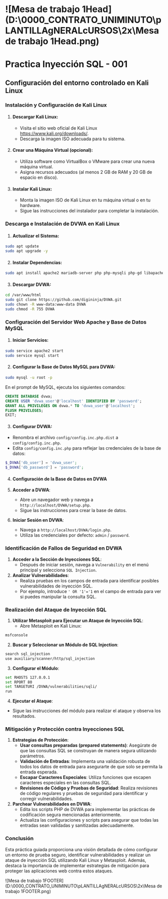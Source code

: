 # ![Mesa de trabajo 1Head](D:\0000_CONTRATO_UNIMINUTO\pLANTILLAgNERALcURSOS\2x\Mesa de trabajo 1Head.png)

# **Practica Inyección SQL  -  001**

## Configuración del entorno controlado en Kali Linux

### Instalación y Configuración de Kali Linux

1. #### **Descargar Kali Linux**:

   - Visita el sitio web oficial de Kali Linux https://www.kali.org/downloads/.
   - Descarga la imagen ISO adecuada para tu sistema.

2. #### **Crear una Máquina Virtual** (opcional):

   - Utiliza software como VirtualBox o VMware para crear una nueva máquina virtual.
   - Asigna recursos adecuados (al menos 2 GB de RAM y 20 GB de espacio en disco).

3. #### **Instalar Kali Linux**:

   - Monta la imagen ISO de Kali Linux en tu máquina virtual o en tu hardware.
   - Sigue las instrucciones del instalador para completar la instalación.

### Descarga e Instalación de DVWA en Kali Linux

1. #### **Actualizar el Sistema**:

```bash
sudo apt update
sudo apt upgrade -y
```

2. #### **Instalar Dependencias**:

```bash
sudo apt install apache2 mariadb-server php php-mysqli php-gd libapache2-mod-php -y
```

3. #### **Descargar DVWA**:

```bash
cd /var/www/html
sudo git clone https://github.com/digininja/DVWA.git
sudo chown -R www-data:www-data DVWA
sudo chmod -R 755 DVWA
```

### Configuración del Servidor Web Apache y Base de Datos MySQL

1. #### **Iniciar Servicios**:

```bash
sudo service apache2 start
sudo service mysql start
```

2. #### **Configurar la Base de Datos MySQL para DVWA**:

```bash
sudo mysql -u root -p
```

En el prompt de MySQL, ejecuta los siguientes comandos:

```sql
CREATE DATABASE dvwa;
CREATE USER 'dvwa_user'@'localhost' IDENTIFIED BY 'password';
GRANT ALL PRIVILEGES ON dvwa.* TO 'dvwa_user'@'localhost';
FLUSH PRIVILEGES;
EXIT;
```

3. #### **Configurar DVWA**:

- Renombra el archivo `config/config.inc.php.dist` a `config/config.inc.php`.
- Edita `config/config.inc.php` para reflejar las credenciales de la base de datos:

```php
$_DVWA['db_user'] = 'dvwa_user';
$_DVWA['db_password'] = 'password';
```

4. #### **Configuración de la Base de Datos en DVWA**

1. **Acceder a DVWA**:
   - Abre un navegador web y navega a `http://localhost/DVWA/setup.php`.
   - Sigue las instrucciones para crear la base de datos.
2. **Iniciar Sesión en DVWA**:
   - Navega a `http://localhost/DVWA/login.php`.
   - Utiliza las credenciales por defecto: `admin` / `password`.

### Identificación de Fallos de Seguridad en DVWA

1. **Acceder a la Sección de Inyecciones SQL**:
   - Después de iniciar sesión, navega a `Vulnerability` en el menú principal y selecciona `SQL Injection`.
2. **Analizar Vulnerabilidades**:
   - Realiza pruebas en los campos de entrada para identificar posibles vulnerabilidades de inyección SQL.
   - Por ejemplo, introduce `' OR '1'='1` en el campo de entrada para ver si puedes manipular la consulta SQL.

### Realización del Ataque de Inyección SQL

1. **Utilizar Metasploit para Ejecutar un Ataque de Inyección SQL**:
   - Abre Metasploit en Kali Linux:

```bash
msfconsole
```

2. **Buscar y Seleccionar un Módulo de SQL Injection**:

```bash
search sql_injection
use auxiliary/scanner/http/sql_injection
```

3. **Configurar el Módulo**:

```bash
set RHOSTS 127.0.0.1
set RPORT 80
set TARGETURI /DVWA/vulnerabilities/sqli/
run
```

4. **Ejecutar el Ataque**:

* Sigue las instrucciones del módulo para realizar el ataque y observa los resultados.

### Mitigación y Protección contra Inyecciones SQL

1. **Estrategias de Protección**:
   - **Usar consultas preparadas (prepared statements)**: Asegúrate de que las consultas SQL se construyan de manera segura utilizando parámetros.
   - **Validación de Entradas**: Implementa una validación robusta de todos los datos de entrada para asegurarte de que solo se permita la entrada esperada.
   - **Escapar Caracteres Especiales**: Utiliza funciones que escapen caracteres especiales en las consultas SQL.
   - **Revisiones de Código y Pruebas de Seguridad**: Realiza revisiones de código regulares y pruebas de seguridad para identificar y corregir vulnerabilidades.
2. **Parchear Vulnerabilidades en DVWA**:
   - Edita los scripts PHP de DVWA para implementar las prácticas de codificación segura mencionadas anteriormente.
   - Actualiza las configuraciones y scripts para asegurar que todas las entradas sean validadas y sanitizadas adecuadamente.

### Conclusión

Esta práctica guiada proporciona una visión detallada de cómo configurar un entorno de prueba seguro, identificar vulnerabilidades y realizar un ataque de inyección SQL utilizando Kali Linux y Metasploit. Además, destaca la importancia de implementar estrategias de mitigación para proteger las aplicaciones web contra estos ataques.









![Mesa de trabajo 1FOOTER](D:\0000_CONTRATO_UNIMINUTO\pLANTILLAgNERALcURSOS\2x\Mesa de trabajo 1FOOTER.png)



































































